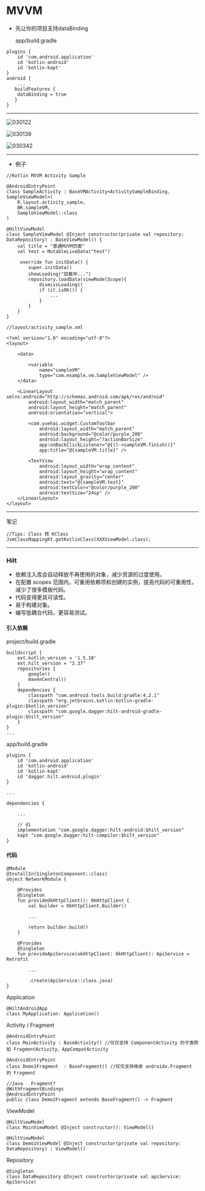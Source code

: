 # MVVM

- 先让你的项目支持dataBinding

  app/build.gradle
```
plugins {
    id 'com.android.application'
    id 'kotlin-android'
    id 'kotlin-kapt'
}
android {
    ...
   buildFeatures {
    dataBinding = true
   }
}
```

------

![030122](https://github.com/zhaoyuehai/MVVMDemo/blob/master/img/030122.png)

![030139](https://github.com/zhaoyuehai/MVVMDemo/blob/master/img/030139.png)

![030342](https://github.com/zhaoyuehai/MVVMDemo/blob/master/img/030342.png)

-------

- 例子

```
//Kotlin MVVM Activity Sample

@AndroidEntryPoint
class SampleActivity : BaseVMActivity<ActivitySampleBinding, SampleViewModel>(
    R.layout.activity_sample,
    BR.sampleVM,
    SampleViewModel::class
)

@HiltViewModel
class SampleViewModel @Inject constructor(private val repository: DataRepository) : BaseViewModel() {
    val title = "普通MVVM页面"
    val test = MutableLiveData("test")
    
     override fun initData() {
        super.initData()
        showLoading("加载中...")
        repository.loadData(viewModelScope){
            dismissLoading()
            if (it.isOK()) {
                ...
            }
        }
    }
}
```

```
//layout/activity_sample.xml

<?xml version="1.0" encoding="utf-8"?>
<layout>

    <data>

        <variable
            name="sampleVM"
            type="com.example.vm.SampleViewModel" />
    </data>

    <LinearLayout xmlns:android="http://schemas.android.com/apk/res/android"
        android:layout_width="match_parent"
        android:layout_height="match_parent"
        android:orientation="vertical">

        <com.yuehai.widget.CustomToolbar
            android:layout_width="match_parent"
            android:background="@color/purple_200"
            android:layout_height="?actionBarSize"
            app:onBackClickListener="@{()->sampleVM.finish()}"
            app:title="@{sampleVM.title}" />

        <TextView
            android:layout_width="wrap_content"
            android:layout_height="wrap_content"
            android:layout_gravity="center"
            android:text="@{sampleVM.test}"
            android:textColor="@color/purple_200"
            android:textSize="24sp" />
    </LinearLayout>
</layout>
```
-------
  笔记
```
//Tips: Class 转 KClass
JvmClassMappingKt.getKotlinClass(XXXViewModel.class);
```


------



### Hilt



- 依赖注入库会自动释放不再使用的对象，减少资源的过度使用。
- 在配置 scopes 范围内，可重用依赖项和创建的实例，提高代码的可重用性，减少了很多模板代码。
- 代码变得更具可读性。
- 易于构建对象。
- 编写低耦合代码，更容易测试。



#### 引入依赖

project/build.gradle

```
buildscript {
 	ext.kotlin_version = '1.5.10'
    ext.hilt_version = "2.37"
    repositories {
        google()
        mavenCentral()
    }
    dependencies {
        classpath "com.android.tools.build:gradle:4.2.1"
        classpath "org.jetbrains.kotlin:kotlin-gradle-plugin:$kotlin_version"
        classpath "com.google.dagger:hilt-android-gradle-plugin:$hilt_version"
    }
}
...
```

app/build.gradle

```
plugins {
    id 'com.android.application'
    id 'kotlin-android'
    id 'kotlin-kapt'
    id 'dagger.hilt.android.plugin'
}

...

dependencies {

   	...

    // di
    implementation "com.google.dagger:hilt-android:$hilt_version"
    kapt "com.google.dagger:hilt-compiler:$hilt_version"
}
```



#### 代码



```
@Module
@InstallIn(SingletonComponent::class)
object NetworkModule {

    @Provides
    @Singleton
    fun provideOkHttpClient(): OkHttpClient {
        val builder = OkHttpClient.Builder()

        ...

        return builder.build()
    }

    @Provides
    @Singleton
    fun provideApiService(okHttpClient: OkHttpClient): ApiService = Retrofit

       	...

       	.create(ApiService::class.java)
}
```

Application

```
@HiltAndroidApp
class MyApplication: Application()
```

Activity / Fragment

```
@AndroidEntryPoint
class MainActivity : BaseActivity() //仅仅支持 ComponentActivity 的子类例如 FragmentActivity、AppCompatActivity

@AndroidEntryPoint
class Demo1Fragment  : BaseFragment() //仅仅支持继承 androidx.Fragment 的 Fragment

//Java   Fragment?
@WithFragmentBindings
@AndroidEntryPoint
public class Demo2Fragment extends BaseFragment() -> Fragment
```

ViewModel

```
@HiltViewModel
class MainViewModel @Inject constructor(): ViewModel()

@HiltViewModel
class Demo1ViewModel @Inject constructor(private val repository: DataRepository) : ViewModel()
```

Repository

```
@Singleton
class DataRepository @Inject constructor(private val apiService: ApiService)
```